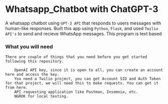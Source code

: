 # Whatsapp_Chatbot with ChatGPT-3

A whatsapp chatbot using `GPT-3 API` that responds to users messages with human-like responses. Built this app using `Python`, `Flask`, and used `Twilio API's` to send and recieve WhatsApp messages. This program is text based

### What you will need
```
There are couple of things that you need before you get started following this repository.

    OpenAI API key, since it is open to all, you can create an account here and access the key.
    You need a Twilio project, you can get Account SID and Auth Token for that project, we will need this to make requests. You can get it from here.
    API requesting application like Postman, Insomnia, etc.
    NGROK for local testing.
```